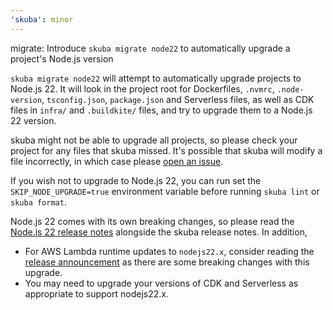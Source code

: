 ```yaml
---
'skuba': minor
---
```


migrate: Introduce `skuba migrate node22` to automatically upgrade a project's Node.js version

`skuba migrate node22` will attempt to automatically upgrade projects to Node.js 22.
It will look in the project root for Dockerfiles, `.nvmrc`, `.node-version`, `tsconfig.json`, `package.json` and Serverless files,
as well as CDK files in `infra/` and `.buildkite/` files, and try to upgrade them to a Node.js 22 version.

skuba might not be able to upgrade all projects, so please check your project for any files that skuba missed. It's
possible that skuba will modify a file incorrectly, in which case please
[open an issue](https://github.com/seek-oss/skuba/issues/new).

If you wish not to upgrade to Node.js 22, you can run set the `SKIP_NODE_UPGRADE=true` environment variable before running `skuba lint` or `skuba format`.

Node.js 22 comes with its own breaking changes, so please read the [Node.js 22 release notes](https://nodejs.org/en/blog/announcements/v22-release-announce) alongside the skuba release notes. In addition,

- For AWS Lambda runtime updates to `nodejs22.x`, consider reading the [release announcement](https://aws.amazon.com/blogs/compute/node-js-22-runtime-now-available-in-aws-lambda/) as there are some breaking changes with this upgrade.
- You may need to upgrade your versions of CDK and Serverless as appropriate to support nodejs22.x.
